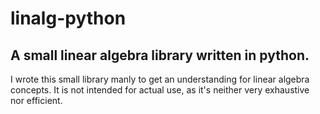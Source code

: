 linalg-python
=============
A small linear algebra library written in python.
-------------------------------------------------

I wrote this small library manly to get an understanding for linear algebra concepts.
It is not intended for actual use, as it's neither very exhaustive nor efficient.
